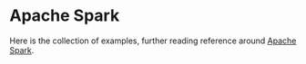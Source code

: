
# Apache Spark

Here is the collection of examples, further reading reference around [Apache Spark](https://spark.apache.org/).